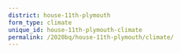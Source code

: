 ```yaml
---
district: house-11th-plymouth
form_type: climate
unique_id: house-11th-plymouth-climate
permalink: /2020bq/house-11th-plymouth/climate/
---
```

